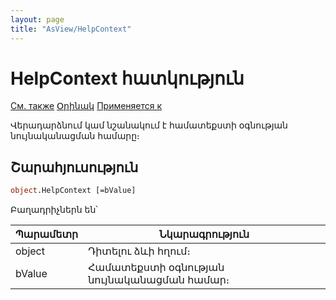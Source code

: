 ```yaml
---
layout: page
title: "AsView/HelpContext"
---
```



# HelpContext հատկություն

[См. также](../Asview.md) [Օրինակ](../../Examples/E_AsView.html) [Применяется к](../Asview.md)

Վերադարձնում կամ նշանակում է համատեքստի օգնության նույնականացման համարը։

## Շարահյուսություն

``` vb
object.HelpContext [=bValue]
```

Բաղադրիչներն են՝ 


| Պարամետր | Նկարագրություն |
|--|--|
| object | Դիտելու ձևի հղում։ |
| bValue | Համատեքստի օգնության նույնականացման համար։ |


